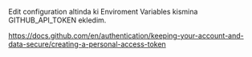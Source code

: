 Edit configuration altinda ki Enviroment Variables kismina GITHUB_API_TOKEN ekledim.

https://docs.github.com/en/authentication/keeping-your-account-and-data-secure/creating-a-personal-access-token